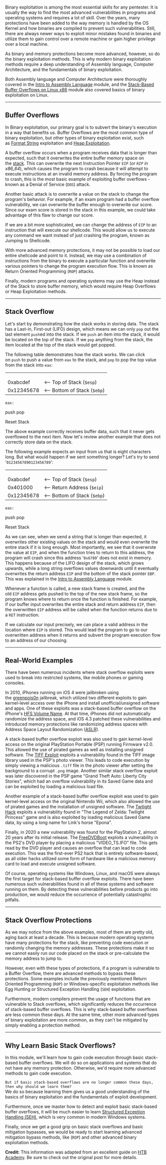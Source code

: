 Binary exploitation is among the most essential skills for any pentester. It is usually the way to find the most advanced vulnerabilities in programs and operating systems and requires a lot of skill. Over the years, many protections have been added to the way memory is handled by the OS Kernel and how binaries are compiled to prevent such vulnerabilities. Still, there are always newer ways to exploit minor mistakes found in binaries and utilize them to gain control over a remote machine or gain higher privilege over a local machine.

As binary and memory protections become more advanced, however, so do the binary exploitation methods. This is why modern binary exploitation methods require a deep understanding of Assembly language, Computer Architecture, and the fundamentals of binary exploitation.

Both Assembly language and Computer Architecture were thoroughly covered in the [Intro to Assembly Language](https://academy.hackthebox.com/course/preview/intro-to-assembly-language) module, and the [Stack-Based Buffer Overflows on Linux x86](https://academy.hackthebox.com/course/preview/stack-based-buffer-overflows-on-linux-x86) module also covered basics of binary exploitation on Linux.

---

## Buffer Overflows

In Binary exploitation, our primary goal is to subvert the binary's execution in a way that benefits us. Buffer Overflows are the most common type of binary exploitation, but other types of binary exploitation exist, such as [Format String](https://owasp.org/www-community/attacks/Format_string_attack) exploitation and [Heap Exploitation](https://wiki.owasp.org/index.php/Buffer_Overflows#Heap_Overflow).

A buffer overflow occurs when a program receives data that is longer than expected, such that it overwrites the entire buffer memory space on the [stack](https://en.wikipedia.org/wiki/Stack_(abstract_data_type)). This can overwrite the next Instruction Pointer `EIP` (_or `RIP` in x86_64_), which causes the program to crash because it will attempt to execute instructions at an invalid memory address. By forcing the program to crash, this is the most basic example of exploiting buffer overflows - known as a Denial of Service (`DOS`) attack.

Another basic attack is to overwrite a value on the stack to change the program's behavior. For example, if an exam program had a buffer overflow vulnerability, we can overwrite the buffer enough to overwrite our score. Since our exam score is stored in the stack in this example, we could take advantage of this flaw to change our score.

If we are a bit more sophisticated, we can change the address of `EIP` to an instruction that will execute our shellcode. This would allow us to execute any command we want instead of just crashing the program, known as Jumping to Shellcode.

With more advanced memory protections, it may not be possible to load our entire shellcode and point to it. Instead, we may use a combination of instructions from the binary to execute a particular function and overwrite various pointers to change the program execution flow. This is known as Return Oriented Programming (`ROP`) attacks.

Finally, modern programs and operating systems may use the Heap instead of the Stack to store buffer memory, which would require Heap Overflows or Heap Exploitation methods.

---

## Stack Overflow

Let's start by demonstrating how the stack works in storing data. The stack has a Last-in, First-out (LIFO) design, which means we can only `pop` out the last element `push`ed into the stack. If we `push` an item into the stack, it would be located on the top of the stack. If we `pop` anything from the stack, the item located at the top of the stack would get popped.

The following table demonstrates how the stack works. We can click on `push` to push a value from `eax` to the stack, and `pop` to pop the top value from the stack into `eax`:

|   |   |
|---|---|
|||
|||
|||
|0xabcdef|<-- Top of Stack (`$esp`)|
|0x12345678|<-- Bottom of Stack (`$ebp`)|

`eax:` 

  
push pop  
  
Reset Stack

  

The above example correctly receives buffer data, such that it never gets overflowed to the next item. Now let's review another example that does not correctly store data on the stack.

The following example expects an input from us that is eight characters long. But what would happen if we sent something longer? Let's try to send '`01234567890123456789`':

|   |   |
|---|---|
|||
|||
|||
|0xabcdef|<-- Top of Stack (`$esp`)|
|0x401000|<-- Return Address (`$eip`)|
|0x12345678|<-- Bottom of Stack (`$ebp`)|

`eax:` 

  
push pop  
  
Reset Stack

  

As we can see, when we send a string that is longer than expected, it overwrites other existing values on the stack and would even overwrite the entire stack if it is long enough. Most importantly, we see that it overwrote the value at `EIP`, and when the function tries to return to this address, the program will crash since this address '`0x6789`' does not exist in memory. This happens because of the LIFO design of the stack, which grows upwards, while a long string overflows values downwards until it eventually overwrites the return address `EIP` and the bottom of the stack pointer `EBP`. This was explained in the [Intro to Assembly Language](https://academy.hackthebox.com/module/details/85) module.

Whenever a function is called, a new stack frame is created, and the old `EIP` address gets pushed to the top of the new stack frame, so the program knows where to return once the function is finished. For example, if our buffer input overwrites the entire stack and return address `EIP`, then the overwritten `EIP` address will be called when the function returns due to a `RET` instruction.

If we calculate our input precisely, we can place a valid address in the location where `EIP` is stored. This would lead the program to go to our overwritten address when it returns and subvert the program execution flow to an address of our choosing.

---

## Real-World Examples

There have been numerous incidents where stack overflow exploits were used to break into restricted systems, like mobile phones or gaming consoles.

In 2010, iPhones running on iOS 4 were jailbroken using the [greenpois0n](https://www.theiphonewiki.com/wiki/Greenpois0n_(jailbreak)) jailbreak, which utilized two different exploits to gain kernel-level access over the iPhone and install unofficial/unsigned software and apps. One of these exploits was a stack-based buffer overflow on the iPhone's [HFS Volume Name](https://www.theiphonewiki.com/wiki/HFS_Legacy_Volume_Name_Stack_Buffer_Overflow). At that time, iPhones did not automatically randomize the address space, and iOS 4.3 patched these vulnerabilities and introduced memory protections like randomizing address spaces with Address Space Layout Randomization ([ASLR](https://en.wikipedia.org/wiki/Address_space_layout_randomization)).

A stack-based buffer overflow exploit was also used to gain kernel-level access on the original PlayStation Portable (PSP) running Firmware v2.0. This allowed the use of pirated games as well as installing unsigned software. The [TIFF Exploit](https://en.wikibooks.org/wiki/PSP/Homebrew_History) exploits a vulnerability found in the TIFF image library used in the PSP's photo viewer. This leads to code execution by simply viewing a malicious `.tiff` file in the photo viewer after setting the background to a corrupt `.png` image. Another similar stack overflow exploit was later discovered in the PSP game "Grand Theft Auto: Liberty City Stories", which had an overflow vulnerability in its Saved Game data and can be exploited by loading a malicious load file.

Another example of a stack-based buffer overflow exploit was used to gain kernel-level access on the original Nintendo Wii, which also allowed the use of pirated games and the installation of unsigned software. The [Twilight Hack](https://wiibrew.org/wiki/Twilight_Hack) exploits a vulnerability found in "The Legend of Zelda: Twilight Princess" game and is also exploited by loading malicious Saved Game data, by using a long name for Link's horse "Epona".

Finally, in 2020 a new vulnerability was found for the PlayStation 2, almost 20 years after its initial release. The [FreeDVDBoot](https://cturt.github.io/freedvdboot.html) exploits a vulnerability in the PS2's DVD player by placing a malicious "VIDEO_TS.IFO" file. This gets read by the DVD player and causes an overflow that can lead to code execution. This was the first-ever PS2 hack that is entirely software-based, as all older hacks utilized some form of hardware like a malicious memory card to load and execute unsigned software.

Of course, operating systems like Windows, Linux, and macOS were always the first target for stack-based buffer overflow exploits. There have been numerous such vulnerabilities found in all of these systems and software running on them. By detecting these vulnerabilities before products go into production, we would reduce the occurrence of potentially catastrophic pitfalls.

---

## Stack Overflow Protections

As we may notice from the above examples, most of them are pretty old, aging back at least a decade. This is because modern operating systems have many protections for the stack, like preventing code execution or randomly changing the memory addresses. These protections make it so we cannot easily run our code placed on the stack or pre-calculate the memory address to jump to.

However, even with these types of protections, if a program is vulnerable to a Buffer Overflow, there are advanced methods to bypass these protections. Some examples include the previously mentioned Return Oriented Programming (`ROP`) or Windows-specific exploitation methods like Egg Hunting or Structured Exception Handling (`SEH`) exploitation.

Furthermore, modern compilers prevent the usage of functions that are vulnerable to Stack overflows, which significantly reduces the occurrence of stack-based buffer overflows. This is why stack-based buffer overflows are less common these days. At the same time, other more advanced types of binary exploitation are more common, as they can't be mitigated by simply enabling a protection method.

---

## Why Learn Basic Stack Overflows?

In this module, we'll learn how to gain code execution through basic stack-based buffer overflows. We will do so on applications and systems that do not have any memory protection. Otherwise, we'd require more advanced methods to gain code execution.

`But if basic stack-based overflows are no longer common these days, then why should we learn them?`  
We do so because learning them gives us a good understanding of the basics of binary exploitation and the fundamentals of exploit development.

Furthermore, once we master how to detect and exploit basic stack-based buffer overflows, it will be much easier to learn [Structured Exception Handling (SEH)](https://docs.microsoft.com/en-us/cpp/cpp/structured-exception-handling-c-cpp?view=msvc-160#:~:text=Structured%20exception%20handling%20(SEH)%20is,code%20more%20portable%20and%20flexible.), which is very common in modern Windows systems.

Finally, once we get a good grip on basic stack overflows and basic mitigation bypasses, we would be ready to start learning advanced mitigation bypass methods, like (`ROP`) and other advanced binary exploitation methods.

**Credit:** This information was adapted from an excellent guide on [HTB Academy](https://academy.hackthebox.com/course/preview/stack-based-buffer-overflows-on-windows-x86). Be sure to check out the original post for more details.
